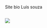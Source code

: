 
Site bio Luis souza

##

<img src="https://cdn.discordapp.com/attachments/975445932621590598/1014688455793594388/Screenshot_6.png">

